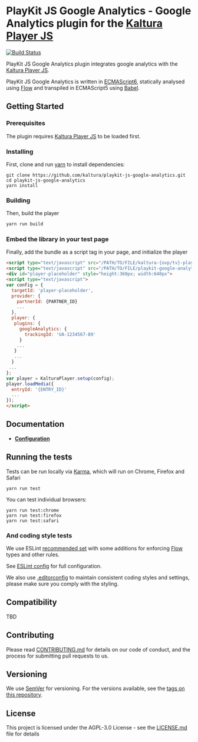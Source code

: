 # PlayKit JS Google Analytics - Google Analytics plugin for the [Kaltura Player JS]

[![Build Status](https://travis-ci.org/kaltura/playkit-js-google-analytics.svg?branch=master)](https://travis-ci.org/kaltura/playkit-js-google-analytics)

PlayKit JS Google Analytics plugin integrates google analytics with the [Kaltura Player JS].

PlayKit JS Google Analytics is written in [ECMAScript6], statically analysed using [Flow] and transpiled in ECMAScript5 using [Babel].

[Flow]: https://flow.org/
[ECMAScript6]: https://github.com/ericdouglas/ES6-Learning#articles--tutorials
[Babel]: https://babeljs.io

## Getting Started

### Prerequisites
The plugin requires [Kaltura Player JS] to be loaded first.

[Kaltura Player JS]: https://github.com/kaltura/kaltura-player-js

### Installing

First, clone and run [yarn] to install dependencies:

[yarn]: https://yarnpkg.com/lang/en/

```
git clone https://github.com/kaltura/playkit-js-google-analytics.git
cd playkit-js-google-analytics
yarn install
```

### Building

Then, build the player

```javascript
yarn run build
```

### Embed the library in your test page

Finally, add the bundle as a script tag in your page, and initialize the player

```html
<script type="text/javascript" src="/PATH/TO/FILE/kaltura-{ovp/tv}-player.js"></script>
<script type="text/javascript" src="/PATH/TO/FILE/playkit-google-analytics.js"></script>
<div id="player-placeholder" style="height:360px; width:640px">
<script type="text/javascript">
var config = {
  targetId: 'player-placeholder',
  provider: {
    partnerId: {PARTNER_ID}
    ...
  },
  player: {
   plugins: {
     googleAnalytics: {
       trackingId: 'UA-1234567-89'
     }
    ...
   }
   ...
  }
 ...
};
var player = KalturaPlayer.setup(config);
player.loadMedia({
  entryId: '{ENTRY_ID}'
  ...
});
</script>
```

## Documentation
- **[Configuration](docs/configuration.md)**

## Running the tests

Tests can be run locally via [Karma], which will run on Chrome, Firefox and Safari

[Karma]: https://karma-runner.github.io/1.0/index.html
```
yarn run test
```

You can test individual browsers:
```
yarn run test:chrome
yarn run test:firefox
yarn run test:safari
```

### And coding style tests

We use ESLint [recommended set](http://eslint.org/docs/rules/) with some additions for enforcing [Flow] types and other rules.

See [ESLint config](.eslintrc.json) for full configuration.

We also use [.editorconfig](.editorconfig) to maintain consistent coding styles and settings, please make sure you comply with the styling.


## Compatibility

TBD

## Contributing

Please read [CONTRIBUTING.md](https://gist.github.com/PurpleBooth/b24679402957c63ec426) for details on our code of conduct, and the process for submitting pull requests to us.

## Versioning

We use [SemVer](http://semver.org/) for versioning. For the versions available, see the [tags on this repository](https://github.com/kaltura/playkit-js-google-analytics/tags).

## License

This project is licensed under the AGPL-3.0 License - see the [LICENSE.md](LICENSE.md) file for details
